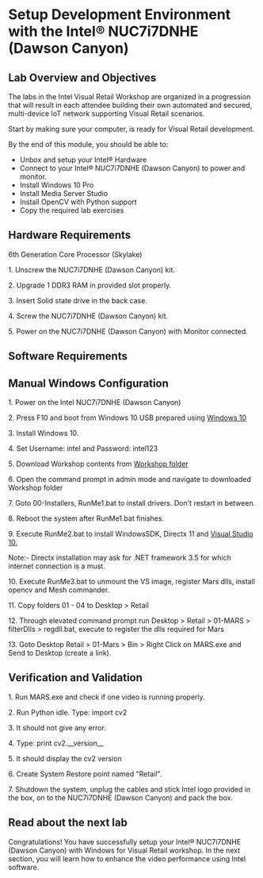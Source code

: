 # Setup Development Environment with the Intel® NUC7i7DNHE (Dawson Canyon)




## Lab Overview and Objectives


The labs in the Intel Visual Retail Workshop are organized in a progression that will result in each attendee building their own automated and secured, multi-device IoT network supporting Visual Retail scenarios.

Start by making sure your computer, is ready for Visual Retail development.

By the end of this module, you should be able to:

*   Unbox and setup your Intel®  Hardware
*   Connect to your Intel® NUC7i7DNHE (Dawson Canyon) to power and monitor.
*   Install Windows 10 Pro
*   Install Media Server Studio
*   Install OpenCV with Python support
*   Copy the required lab exercises

## Hardware Requirements

6th Generation Core Processor (Skylake)

1\. Unscrew the NUC7i7DNHE (Dawson Canyon) kit.

2\. Upgrade 1 DDR3 RAM in provided slot properly.

3\. Insert Solid state drive in the back case.

4\. Screw the NUC7i7DNHE (Dawson Canyon) kit.

5\. Power on the NUC7i7DNHE (Dawson Canyon) with Monitor connected.



## Software Requirements


## Manual Windows Configuration

1\. Power on the Intel NUC7i7DNHE (Dawson Canyon)

2\. Press F10 and boot from Windows 10 USB prepared using [Windows 10](\\10.224.54.1\Raghavendra\en_windows_10_multiple_editions_version_1607_updated_jul_2016_x64_dvd_9058187.iso)

3\. Install Windows 10.

4\. Set Username: intel and Password: intel123

5\. Download Workshop contents from [Workshop folder](\\10.224.54.1\Raghavendra\Bangalore-Workshop)

6\. Open the command prompt in admin mode and navigate to downloaded Workshop folder

7\. Goto 00-Installers, RunMe1.bat to install drivers. Don't restart in between.

8\. Reboot the system after RunMe1.bat finishes.

9\. Execute RunMe2.bat to install WindowsSDK, Directx 11 and [Visual Studio 10.](\\10.224.54.1\Raghavendra\en_visual_studio_2010_professional_x86_dvd_509727.iso)

Note:- Directx installation may ask for .NET framework 3.5 for which internet connection is a must.

10\. Execute RunMe3.bat to unmount the VS image, register Mars dlls, install opencv and Mesh commander.

11\. Copy folders 01 - 04 to Desktop > Retail

12\. Through elevated command prompt run Desktop > Retail > 01-MARS > filterDlls > regdll.bat, execute to register the dlls required for Mars

13\. Goto Desktop Retail > 01-Mars > Bin > Right Click on MARS.exe and Send to Desktop (create a link).



## Verification and Validation

1\. Run MARS.exe and check if one video is running properly.

2\. Run Python idle. Type: import cv2

3\. It should not give any error.

4\. Type: print cv2.\_\_version\_\_

5\. It should display the cv2 version

6\. Create System Restore point named "Retail".

7\. Shutdown the system, unplug the cables and stick Intel logo provided in the box, on to the NUC7i7DNHE (Dawson Canyon) and pack the box.

## Read about the next lab


Congratulations! You have successfully setup your Intel® NUC7i7DNHE (Dawson Canyon) with Windows for Visual Retail workshop. In the next section, you will learn how to enhance the video performance using Intel software.
